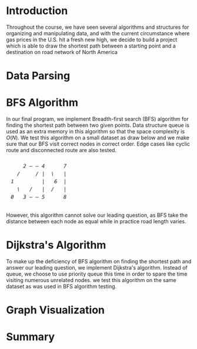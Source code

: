 
# Introduction
Throughout the course, we have seen several algorithms and structures for organizing and manipulating data, and with the current circumstance where gas prices in the U.S. hit a fresh new high, we decide to build a project which is able to draw the shortest path between a starting point and a destination on road network of North America

# Data Parsing
# BFS Algorithm
In our final program, we implement Breadth-first search (BFS) algorithm for finding the shortest path between two given points. Data structure queue is used as an extra memory in this algorithm so that the space complexity is $O(N)$. We test this algorithm on a small dataset as draw below and we make sure that our BFS visit correct nodes in correct order. Edge cases like cyclic route and disconnected route are also tested.
 
 ![BFS test graph](tests/BFS_test_graph.png)

However, this algorithm cannot solve our leading question, as BFS take the distance between each node as equal while in practice road length varies.

# Dijkstra's Algorithm
To make up the deficiency of BFS algorithm on finding the shortest path and answer our leading question, we implement Dijkstra's algorithm. Instead of queue, we choose to use priority queue this time in order to spare the time visiting  numerous unrelated nodes. we test this algorithm on the same dataset as was used in BFS algorithm testing. 

# Graph Visualization

# Summary



